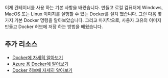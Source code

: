이제 컨테이너를 사용 하는 기본 사항을 배웠습니다. 만들고 로컬 컴퓨터에 Windows, MacOS 또는 Linux 이미지를 실행할 수 있는 Docker를 설치 했습니다. 그런 다음 몇 가지 기본 Docker 명령을 알아보았습니다. 그리고 마지막으로, 사용자 고유의 이미지 만들고 Docker 허브에 저장 하는 방법을 배웠습니다.

## <a name="additional-resources"></a>추가 리소스

- [Docker에 자세히 알아보기](https://www.docker.com/)
- [Azure 용 Docker에 알아보기](https://docs.docker.com/docker-for-azure/)
- [Docker 허브에 자세히 알아보기](https://hub.docker.com/)